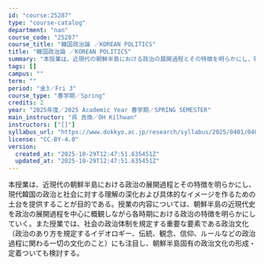 ```yaml
---
id: "course:25287"
type: "course-catalog"
department: "nan"
course_code: "25287"
course_title: "韓国政治論 ／KOREAN POLITICS"
title: "韓国政治論 ／KOREAN POLITICS"
summary: "本授業は、近現代の朝鮮半島における政治の展開過程とその特徴を明らかにし、現代韓国の政治と社会に対する理解の深化および具体的なイメージを作るための土台を提供することが目的である。授業の内容については、朝鮮半島の近現代史を政治の展開過程を中心に…"
tags: []
campus: ""
term: ""
period: "金3／Fri 3"
course_type: "春学期／Spring"
credits: 2
year: "2025年度／2025 Academic Year 春学期／SPRING SEMESTER"
main_instructor: "呉 吉煥／OH Kilhwan"
instructors: ["[]"]
syllabus_url: "https://www.dokkyo.ac.jp/research/syllabus/2025/0401/0401_25287_ja_JP.html"
license: "CC-BY-4.0"
version:
  created_at: "2025-10-29T12:47:51.635451Z"
  updated_at: "2025-10-29T12:47:51.635451Z"
---
```

本授業は、近現代の朝鮮半島における政治の展開過程とその特徴を明らかにし、現代韓国の政治と社会に対する理解の深化および具体的なイメージを作るための土台を提供することが目的である。授業の内容については、朝鮮半島の近現代史を政治の展開過程を中心に概観しながら各時期における政治の特徴を明らかにしていく。また授業では、社会の政治体制を規定する重要な要素である政治文化（政治のあり方を規定するイデオロギー、伝統、観念、信仰、ルールなどの政治過程に関わる一切の文化のこと）にも注目し、朝鮮半島固有の政治文化の形成・定着ついても検討する。
